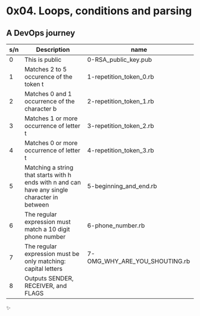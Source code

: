 # 0x04. Loops, conditions and parsing

## A DevOps journey

| s/n | Description                                                                                   | name                          |
| --- | --------------------------------------------------------------------------------------------- | ----------------------------- |
| 0   | This is public                                                                                | 0-RSA_public_key.pub          |
| 1   | Matches 2 to 5 occurence of the token t                                                       | 1-repetition_token_0.rb       |
| 2   | Matches 0 and 1 occurrence of the character b                                                 | 2-repetition_token_1.rb       |
| 3   | Matches 1 or more occurrence of letter t                                                      | 3-repetition_token_2.rb       |
| 4   | Matches 0 or more occurrence of letter t                                                      | 4-repetition_token_3.rb       |
| 5   | Matching a string that starts with h ends with n and can have any single character in between | 5-beginning_and_end.rb        |
| 6   | The regular expression must match a 10 digit phone number                                     | 6-phone_number.rb             |
| 7   | The regular expression must be only matching: capital letters                                 | 7-OMG_WHY_ARE_YOU_SHOUTING.rb |
| 8   | Outputs SENDER, RECEIVER, and FLAGS                                                           |

:sparkles:

